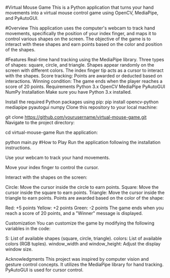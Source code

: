 #Virtual Mouse Game
This is a Python application that turns your hand movements into a virtual mouse control game using OpenCV, MediaPipe, and PyAutoGUI.

#Overview
This application uses the computer's webcam to track hand movements, specifically the position of your index finger, and maps it to control various shapes on the screen. The objective of the game is to interact with these shapes and earn points based on the color and position of the shapes.

#Features
Real-time hand tracking using the MediaPipe library.
Three types of shapes: square, circle, and triangle.
Shapes appear randomly on the screen with different colors.
The index finger tip acts as a cursor to interact with the shapes.
Score tracking: Points are awarded or deducted based on interactions.
Winning condition: The game ends when the player reaches a score of 20 points.
Requirements
Python 3.x
OpenCV
MediaPipe
PyAutoGUI
NumPy
Installation
Make sure you have Python 3.x installed.

Install the required Python packages using pip:
pip install opencv-python mediapipe pyautogui numpy
Clone this repository to your local machine:

git clone https://github.com/yourusername/virtual-mouse-game.git
Navigate to the project directory:

cd virtual-mouse-game
Run the application:

python main.py
#How to Play
Run the application following the installation instructions.

Use your webcam to track your hand movements.

Move your index finger to control the cursor.

Interact with the shapes on the screen:

Circle: Move the cursor inside the circle to earn points.
Square: Move the cursor inside the square to earn points.
Triangle: Move the cursor inside the triangle to earn points.
Points are awarded based on the color of the shape:

Red: +5 points
Yellow: +2 points
Green: -2 points
The game ends when you reach a score of 20 points, and a "Winner" message is displayed.

Customization
You can customize the game by modifying the following variables in the code:

S: List of available shapes (square, circle, triangle).
colors: List of available colors (RGB tuples).
window_width and window_height: Adjust the display window size.

Acknowledgments
This project was inspired by computer vision and gesture control concepts.
It utilizes the MediaPipe library for hand tracking.
PyAutoGUI is used for cursor control.
